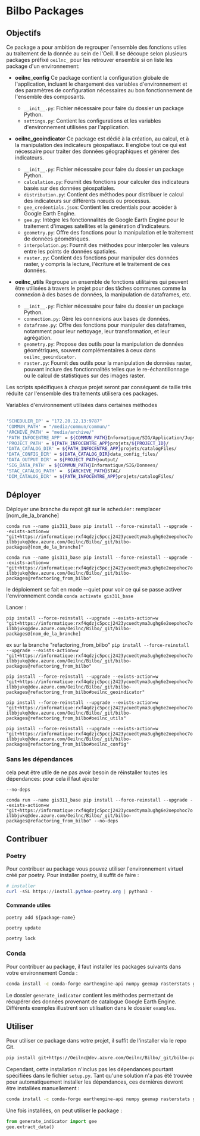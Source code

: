 # Bilbo Packages

## Objectifs

Ce package a pour ambition de regrouper l'ensemble des fonctions utiles au traitement de la donnée au sein de l'Oeil.
Il se découpe selon plusieurs packages préfixé `oeilnc_` pour les retrouver ensemble si on liste les package d'un environnement:
- **oeilnc_config**
  Ce package contient la configuration globale de l'application, incluant le chargement des variables d'environnement et des paramètres de configuration nécessaires au bon fonctionnement de l'ensemble des composants.
  - `__init__.py`: Fichier nécessaire pour faire du dossier un package Python.
  - `settings.py`: Contient les configurations et les variables d'environnement utilisées par l'application.

- **oeilnc_geoindicator**
  Ce package est dédié à la création, au calcul, et à la manipulation des indicateurs géospatiaux. Il englobe tout ce qui est nécessaire pour traiter des données géographiques et générer des indicateurs.
  - `__init__.py`: Fichier nécessaire pour faire du dossier un package Python.
  - `calculation.py`: Fournit des fonctions pour calculer des indicateurs basés sur des données géospatiales.
  - `distribution.py`: Contient des méthodes pour distribuer le calcul des indicateurs sur différents nœuds ou processus.
  - `gee_credentials.json`: Contient les credentials pour accéder à Google Earth Engine.
  - `gee.py`: Intègre les fonctionnalités de Google Earth Engine pour le traitement d'images satellites et la génération d'indicateurs.
  - `geometry.py`: Offre des fonctions pour la manipulation et le traitement de données géométriques.
  - `interpolation.py`: Fournit des méthodes pour interpoler les valeurs entre les points de données spatiales.
  - `raster.py`: Contient des fonctions pour manipuler des données raster, y compris la lecture, l'écriture et le traitement de ces données.

- **oeilnc_utils**
  Regroupe un ensemble de fonctions utilitaires qui peuvent être utilisées à travers le projet pour des tâches communes comme la connexion à des bases de données, la manipulation de dataframes, etc.
  - `__init__.py`: Fichier nécessaire pour faire du dossier un package Python.
  - `connection.py`: Gère les connexions aux bases de données.
  - `dataframe.py`: Offre des fonctions pour manipuler des dataframes, notamment pour leur nettoyage, leur transformation, et leur agrégation.
  - `geometry.py`: Propose des outils pour la manipulation de données géométriques, souvent complémentaires à ceux dans `oeilnc_geoindicator`.
  - `raster.py`: Fournit des outils pour la manipulation de données raster, pouvant inclure des fonctionnalités telles que le re-échantillonnage ou le calcul de statistiques sur des images raster.

Les scripts spécifiques à chaque projet seront par conséquent de taille très réduite car l'ensemble des traitements utilisera ces packages.

Variables d'environnement utilisées dans certaines méthodes

```bash

'SCHEDULER_IP' = "172.20.12.13:9787"
'COMMUN_PATH' = "/media/commun/commun/"
'ARCHIVE_PATH' = "media/archive/"
'PATH_INFOCENTRE_APP' = ${COMMUN_PATH}Informatique/SIG/Application/Jupyterhub/
'PROJECT_PATH' = ${PATH_INFOCENTRE_APP}projets/${PROJECT_ID}/
'DATA_CATALOG_DIR' = ${PATH_INFOCENTRE_APP}projets/catalogFiles/ 
'DATA_CONFIG_DIR' = ${DATA_CATALOG_DIR}data_config_files/
'DATA_OUTPUT_DIR' = ${PROJECT_PATH}output/
'SIG_DATA_PATH' = ${COMMUN_PATH}Informatique/SIG/Donnees/
'STAC_CATALOG_PATH' =  ${ARCHIVE_PATH}STAC/
'DIM_CATALOG_DIR' = ${PATH_INFOCENTRE_APP}projets/catalogFiles/

```


## Déployer


Déployer une branche du repot git sur le scheduler : remplacer [nom_de_la_branche]

`conda run --name gis311_base pip install --force-reinstall --upgrade --exists-action=w  "git+https://informatique:rxf4qdzjc5pccj2423ycuedtyma3ughg6e2oepohoc7oilbbjukq@dev.azure.com/Oeilnc/Bilbo/_git/bilbo-packages@[nom_de_la_branche]"`

`conda run --name gis311_base pip install --force-reinstall --upgrade --exists-action=w  "git+https://informatique:rxf4qdzjc5pccj2423ycuedtyma3ughg6e2oepohoc7oilbbjukq@dev.azure.com/Oeilnc/Bilbo/_git/bilbo-packages@refactoring_from_bilbo"`


le déploiement se fait en mode --quiet
pour voir ce qui se passe activer l'environnement conda 
`conda activate gis311_base`

Lancer :

`pip install --force-reinstall --upgrade --exists-action=w  "git+https://informatique:rxf4qdzjc5pccj2423ycuedtyma3ughg6e2oepohoc7oilbbjukq@dev.azure.com/Oeilnc/Bilbo/_git/bilbo-packages@[nom_de_la_branche]`

ex sur la branche "refactoring_from_bilbo"
`pip install --force-reinstall --upgrade --exists-action=w  "git+https://informatique:rxf4qdzjc5pccj2423ycuedtyma3ughg6e2oepohoc7oilbbjukq@dev.azure.com/Oeilnc/Bilbo/_git/bilbo-packages@refactoring_from_bilbo"`


`pip install --force-reinstall --upgrade --exists-action=w  "git+https://informatique:rxf4qdzjc5pccj2423ycuedtyma3ughg6e2oepohoc7oilbbjukq@dev.azure.com/Oeilnc/Bilbo/_git/bilbo-packages@refactoring_from_bilbo#oeilnc_geoindicator"`

`pip install --force-reinstall --upgrade --exists-action=w  "git+https://informatique:rxf4qdzjc5pccj2423ycuedtyma3ughg6e2oepohoc7oilbbjukq@dev.azure.com/Oeilnc/Bilbo/_git/bilbo-packages@refactoring_from_bilbo#oeilnc_utils"`

`pip install --force-reinstall --upgrade --exists-action=w  "git+https://informatique:rxf4qdzjc5pccj2423ycuedtyma3ughg6e2oepohoc7oilbbjukq@dev.azure.com/Oeilnc/Bilbo/_git/bilbo-packages@refactoring_from_bilbo#oeilnc_config"`

### Sans les dépendances

cela peut être utile de ne pas avoir besoin de réinstaller toutes les dépendances:
pour cela il faut ajouter

`--no-deps`

`conda run --name gis311_base pip install --force-reinstall --upgrade --exists-action=w  "git+https://informatique:rxf4qdzjc5pccj2423ycuedtyma3ughg6e2oepohoc7oilbbjukq@dev.azure.com/Oeilnc/Bilbo/_git/bilbo-packages@refactoring_from_bilbo" --no-deps`

## Contribuer

### Poetry

Pour contribuer au package vous pouvez utiliser l'environnement virtuel créé par poetry.
Pour installer poetry, il suffit de faire :
```powershell
# installer 
curl -sSL https://install.python-poetry.org | python3 -

```
#### Commande utiles


```
poetry add ${package-name}
```

```
poetry update
```

```
poetry lock
```

### Conda

Pour contribuer au package, il faut installer les packages suivants dans votre environnement Conda :
```bash
conda install -c conda-forge earthengine-api numpy geemap rasterstats geopandas rasterio matplotlib plotly
```
Le dossier `generate_indicator` contient les méthodes permettant de récupérer des données provenant de catalogue Google Earth Engine.
Différents exemples illustrent son utilisation dans le dossier `examples`.

## Utiliser

Pour utiliser ce package dans votre projet, il suffit de l'installer via le repo Git.
```bash
pip install git+https://Oeilnc@dev.azure.com/Oeilnc/Bilbo/_git/bilbo-packages
```

Cependant, cette installation n'inclus pas les dépendances pourtant spécifiées dans le fichier `setup.py`. 
Tant qu'une solution n'a pas été trouvée pour automatiquement installer les dépendances, ces dernières devront être installées manuellement :
```bash
conda install -c conda-forge earthengine-api numpy geemap rasterstats geopandas
```

Une fois installées, on peut utiliser le package :

```python
from generate_indicator import gee
gee.extract_data()
```



